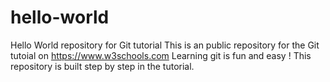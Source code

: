 # hello-world
Hello World repository for Git tutorial
This is an public repository for the Git tutoial on https://www.w3schools.com
Learning git is fun and easy !
This repository is built step by step in the tutorial.
